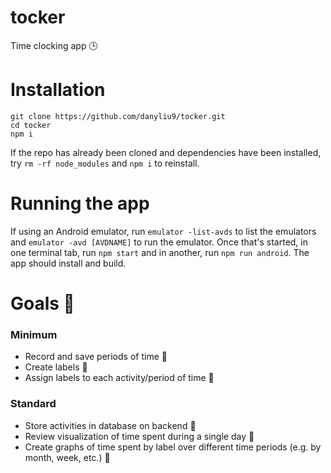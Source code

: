 # tocker
Time clocking app 🕒

# Installation
```shell
git clone https://github.com/danyliu9/tocker.git
cd tocker
npm i
```
If the repo has already been cloned and dependencies have been installed, try
`rm -rf node_modules` and `npm i` to reinstall.

# Running the app
If using an Android emulator, run `emulator -list-avds` to list the emulators
and `emulator -avd [AVDNAME]` to run the emulator. Once that's started, in one
terminal tab, run `npm start` and in another, run `npm run android`. The app
should install and build.

# Goals 🎯 

### Minimum
- Record and save periods of time 🚧
- Create labels 🚧
- Assign labels to each activity/period of time 🚧

### Standard
- Store activities in database on backend 🚧
- Review visualization of time spent during a single day 🚧
- Create graphs of time spent by label over different time periods (e.g. by month, week, etc.) 🚧
 
